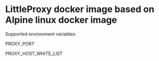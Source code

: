 # LittleProxy docker image based on Alpine linux docker image

Supported environment variables:

PROXY_PORT

PROXY_HOST_WHITE_LIST
